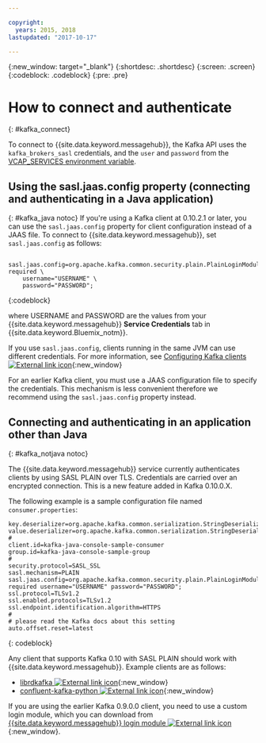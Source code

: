```yaml
---

copyright:
  years: 2015, 2018
lastupdated: "2017-10-17"

---
```


{:new_window: target="_blank"}
{:shortdesc: .shortdesc}
{:screen: .screen}
{:codeblock: .codeblock}
{:pre: .pre}

# How to connect and authenticate
{: #kafka_connect}


To connect to {{site.data.keyword.messagehub}}, the
Kafka API uses the <code>kafka_brokers_sasl</code> credentials, and the <code>user</code> and <code>password</code> from
the [VCAP_SERVICES environment variable](/docs/services/MessageHub/messagehub071.html).

<!--17/10/17 - Karen: following info duplicated at messagehub104 -->
## Using the sasl.jaas.config property (connecting and authenticating in a Java application)
{: #kafka_java notoc}
If you're using a Kafka client at 0.10.2.1 or later, you can use the <code>sasl.jaas.config</code> property for client configuration instead of a JAAS file. To connect to {{site.data.keyword.messagehub}}, set <code>sasl.jaas.config</code> as follows:
<pre>
<code>    sasl.jaas.config=org.apache.kafka.common.security.plain.PlainLoginModule required \
    username="USERNAME" \
    password="PASSWORD";</code>
</pre>
{:codeblock}

where USERNAME and PASSWORD are the values from your {{site.data.keyword.messagehub}} **Service Credentials** tab in {{site.data.keyword.Bluemix_notm}}.

If you use <code>sasl.jaas.config</code>, clients running in the same JVM can use different credentials. For more information, see
[Configuring Kafka clients ![External link icon](../../icons/launch-glyph.svg "External link icon")](http://kafka.apache.org/documentation/#security_sasl_plain_clientconfig){:new_window}

For an earlier Kafka client, you must use a JAAS configuration file to specify the credentials. This mechanism is less convenient therefore we recommend using the <code>sasl.jaas.config</code> property instead.
## Connecting and authenticating in an application other than Java
{: #kafka_notjava notoc}

The {{site.data.keyword.messagehub}} service currently
authenticates clients by using SASL PLAIN over TLS. Credentials are carried over an encrypted connection.
This is a new feature added in Kafka 0.10.0.X. 

The following example is a sample configuration file named <code>consumer.properties</code>:

```
key.deserializer=org.apache.kafka.common.serialization.StringDeserializer
value.deserializer=org.apache.kafka.common.serialization.StringDeserializer
#
client.id=kafka-java-console-sample-consumer
group.id=kafka-java-console-sample-group
#
security.protocol=SASL_SSL
sasl.mechanism=PLAIN
sasl.jaas.config=org.apache.kafka.common.security.plain.PlainLoginModule required username="USERNAME" password="PASSWORD";
ssl.protocol=TLSv1.2
ssl.enabled.protocols=TLSv1.2
ssl.endpoint.identification.algorithm=HTTPS
#
# please read the Kafka docs about this setting
auto.offset.reset=latest
```
{: codeblock}

Any client that supports Kafka 0.10 with SASL PLAIN
should work with {{site.data.keyword.messagehub}}. Example clients are as follows:

* [librdkafka ![External link icon](../../icons/launch-glyph.svg "External link icon")](https://github.com/edenhill/librdkafka/){:new_window} 
* [confluent-kafka-python ![External link icon](../../icons/launch-glyph.svg "External link icon")](https://github.com/confluentinc/confluent-kafka-python){:new_window} 

If you are using the earlier Kafka 0.9.0.0 client, you need to use a custom login module, which you
can download from [{{site.data.keyword.messagehub}} login module ![External link icon](../../icons/launch-glyph.svg "External link icon")](https://github.com/ibm-messaging/message-hub-samples/blob/master/kafka-0.9/message-hub-login-library/messagehub.login-1.0.0.jar){:new_window}. 


